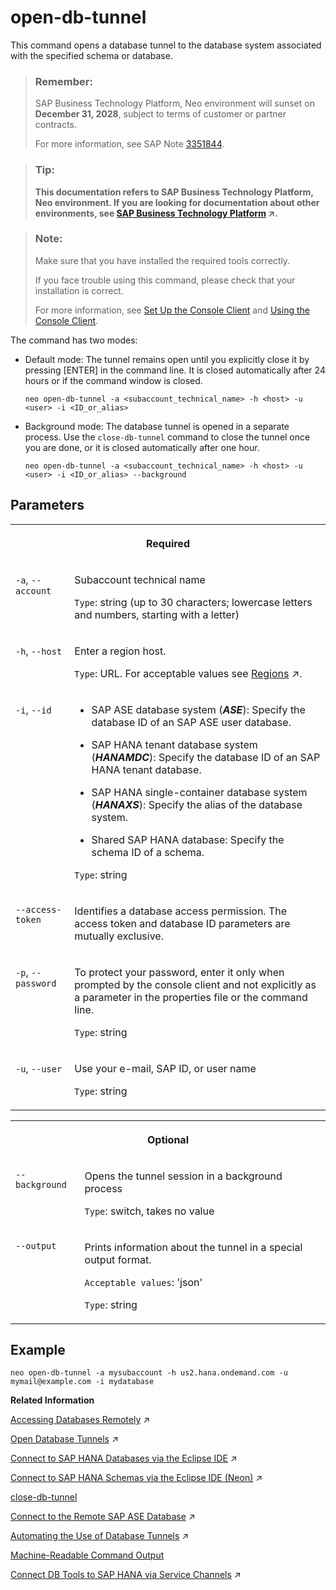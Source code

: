<!-- loio9e3f90f2ead74229ac5c8848ed5bf292 -->

# open-db-tunnel

This command opens a database tunnel to the database system associated with the specified schema or database.



> ### Remember:  
> SAP Business Technology Platform, Neo environment will sunset on **December 31, 2028**, subject to terms of customer or partner contracts.
> 
> For more information, see SAP Note [3351844](https://me.sap.com/notes/3351844).

> ### Tip:  
> **This documentation refers to SAP Business Technology Platform, Neo environment. If you are looking for documentation about other environments, see [SAP Business Technology Platform](https://help.sap.com/viewer/65de2977205c403bbc107264b8eccf4b/Cloud/en-US/6a2c1ab5a31b4ed9a2ce17a5329e1dd8.html "SAP Business Technology Platform (SAP BTP) is an integrated offering comprised of four technology portfolios: database and data management, application development and integration, analytics, and intelligent technologies. The platform offers users the ability to turn data into business value, compose end-to-end business processes, and build and extend SAP applications quickly.") :arrow_upper_right:.**



> ### Note:  
> Make sure that you have installed the required tools correctly.
> 
> If you face trouble using this command, please check that your installation is correct.
> 
> For more information, see [Set Up the Console Client](../30-development-neo/set-up-the-console-client-7613dee.md) and [Using the Console Client](using-the-console-client-8900b22.md).



The command has two modes:

-   Default mode: The tunnel remains open until you explicitly close it by pressing [ENTER\] in the command line. It is closed automatically after 24 hours or if the command window is closed.

    ```
    neo open-db-tunnel -a <subaccount_technical_name> -h <host> -u <user> -i <ID_or_alias>
    ```

-   Background mode: The database tunnel is opened in a separate process. Use the `close-db-tunnel` command to close the tunnel once you are done, or it is closed automatically after one hour.

    ```
    neo open-db-tunnel -a <subaccount_technical_name> -h <host> -u <user> -i <ID_or_alias> --background
    ```




## Parameters


<table>
<tr>
<th valign="top" colspan="2">

Required



</th>
</tr>
<tr>
<td valign="top">

`-a`, `--account`



</td>
<td valign="top">

Subaccount technical name

`Type`: string \(up to 30 characters; lowercase letters and numbers, starting with a letter\)



</td>
</tr>
<tr>
<td valign="top">

`-h`, `--host`



</td>
<td valign="top">

Enter a region host.

`Type`: URL. For acceptable values see [Regions](https://help.sap.com/viewer/65de2977205c403bbc107264b8eccf4b/Cloud/en-US/350356d1dc314d3199dca15bd2ab9b0e.html "You can deploy applications in different regions. Each region represents a geographical location (for example, Europe, US East) where applications, data, or services are hosted.") :arrow_upper_right:.



</td>
</tr>
<tr>
<td valign="top">

`-i`, `--id`



</td>
<td valign="top">

-   SAP ASE database system \(***ASE***\): Specify the database ID of an SAP ASE user database.

-   SAP HANA tenant database system \(***HANAMDC***\): Specify the database ID of an SAP HANA tenant database.

-   SAP HANA single-container database system \(***HANAXS***\): Specify the alias of the database system.

-   Shared SAP HANA database: Specify the schema ID of a schema.


`Type`: string



</td>
</tr>
<tr>
<td valign="top">

`--access-token`



</td>
<td valign="top">

Identifies a database access permission. The access token and database ID parameters are mutually exclusive.



</td>
</tr>
<tr>
<td valign="top">

`-p`, `--password`



</td>
<td valign="top">

To protect your password, enter it only when prompted by the console client and not explicitly as a parameter in the properties file or the command line.

`Type`: string



</td>
</tr>
<tr>
<td valign="top">

`-u`, `--user`



</td>
<td valign="top">

Use your e-mail, SAP ID, or user name

`Type`: string



</td>
</tr>
</table>


<table>
<tr>
<th valign="top" colspan="2">

Optional



</th>
</tr>
<tr>
<td valign="top">

`--background`



</td>
<td valign="top">

Opens the tunnel session in a background process

`Type`: switch, takes no value



</td>
</tr>
<tr>
<td valign="top">

`--output`



</td>
<td valign="top">

Prints information about the tunnel in a special output format.

`Acceptable values`: 'json'

`Type`: string



</td>
</tr>
</table>



## Example

```
neo open-db-tunnel -a mysubaccount -h us2.hana.ondemand.com -u mymail@example.com -i mydatabase
```

**Related Information**  


[Accessing Databases Remotely](https://help.sap.com/viewer/3fa880aa54b74110ae99ad01503fcd60/Cloud/en-US/2a795b95e44c42d08c446893a07921db.html "Access remote database instances through a database tunnel in the Neo environment, which provides a secure connection from your local machine and bypasses any firewalls.") :arrow_upper_right:

[Open Database Tunnels](https://help.sap.com/viewer/3fa880aa54b74110ae99ad01503fcd60/Cloud/en-US/6930850a8f9a40489c01ed1aa381946d.html "Use the open-db-tunnel command to open a tunnel and to get the connection details required for the remote database instance. The database tunnel allows you to connect to a remote database instance through a secure connection.") :arrow_upper_right:

[Connect to SAP HANA Databases via the Eclipse IDE](https://help.sap.com/viewer/d4790b2de2f4429db6f3dff54e4d7b3a/Cloud/en-US/4efc124a0ccc42b3b502ad3a3908d23d.html "Connect to an SAP HANA single-container (XS) or tenant database system (MDC) using SAP HANA tools via the Eclipse IDE.") :arrow_upper_right:

[Connect to SAP HANA Schemas via the Eclipse IDE (Neon)](https://help.sap.com/viewer/d4790b2de2f4429db6f3dff54e4d7b3a/Cloud/en-US/c597f8231b4e463da0dcc3095ea139b7.html "Establish a direct connection to a shared SAP HANA schema via the Eclipse IDE (Neon) using SAP HANA tools.") :arrow_upper_right:

[close-db-tunnel](close-db-tunnel-c7c36e6.md "This command closes one or all database tunnel sessions that have been opened in a background process using the open-db-tunnel --background command.")

[Connect to the Remote SAP ASE Database](https://help.sap.com/viewer/3fa880aa54b74110ae99ad01503fcd60/Cloud/en-US/107ffdb907334d97be99fdcb7aad8961.html "Use the Eclipse Data Tools Platform (DTP) to connect to the SAP ASE database in the cloud. You&apos;ll need the connection details you obtained when you opened the database tunnel.") :arrow_upper_right:

[Automating the Use of Database Tunnels](https://help.sap.com/viewer/3fa880aa54b74110ae99ad01503fcd60/Cloud/en-US/49626c9474584bbfa4a936975b851326.html "For continuous delivery and automated tests, the open-db-tunnel command supports a background mode, which allows a database tunnel to be opened by automated scripts or as part of a Maven build.") :arrow_upper_right:

[Machine-Readable Command Output](machine-readable-command-output-b35e1e9.md "")

[Connect DB Tools to SAP HANA via Service Channels](https://help.sap.com/viewer/b865ed651e414196b39f8922db2122c7/Cloud/en-US/64d6a510e98941d28dbff2fc8179f175.html "") :arrow_upper_right:


